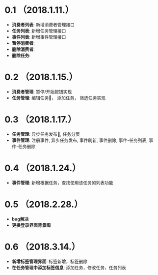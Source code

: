 # 0.1 （2018.1.11.）

* **消费者列表**: 新增消费者管理接口
* **任务列表**: 新增任务管理接口
* **事件列表**: 新增事件管理接口
* **暂停消费者**:
* **删除消费者**:
* **删除任务**:

# 0.2 （2018.1.15.）

* **消费者管理**: 暂停/开始按钮实现
* **任务管理**: 编辑任务， 添加任务， 筛选任务实现

# 0.3 （2018.1.17.）

* **任务管理**: 异步任务发布, 任务分页
* **事件管理**: 注册事件, 异步任务发布, 事件刷新, 事件删除, 事件-任务列表, 事件-任务删除

# 0.4 （2018.1.24.）

* **事件管理**: 新增根据任务，查找使用该任务的列表功能

# 0.5 （2018.2.28.）

* **bug解决**
* **更换登录界面背景图**

# 0.6 （2018.3.14.）

* **新增标签管理界面**: 标签新增，标签删除
* **在任务管理中添加标签信息**: 添加任务，修改任务，任务列表